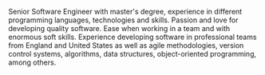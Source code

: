 Senior Software Engineer with master's degree, experience in different programming languages, technologies and skills. Passion and love for developing quality software.
Ease when working in a team and with enormous soft skills. Experience developing software in professional teams from England and United States as well as agile methodologies, version control systems, algorithms, data structures, object-oriented programming, among others.
